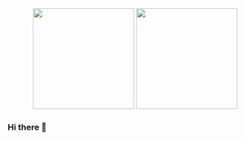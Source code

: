 <div id="header" align="center">
  <img src="https://media.giphy.com/media/124ds1AVNPxli8/giphy.gif" width="200"/> <img src="https://media.giphy.com/media/fmkYSBlJt3XjNF6p9c/giphy.gif" width="200"/>
</div>

### Hi there 👋
<!--
**xzxolop/xzxolop** is a ✨ _special_ ✨ repository because its `README.md` (this file) appears on your GitHub profile.

Here are some ideas to get you started:

- 🔭 I’m currently working on ...
- 🌱 I’m currently learning ...
- 👯 I’m looking to collaborate on ...
- 🤔 I’m looking for help with ...
- 💬 Ask me about ...
- 📫 How to reach me: ...
- 😄 Pronouns: ...
- ⚡ Fun fact: ...
-->
